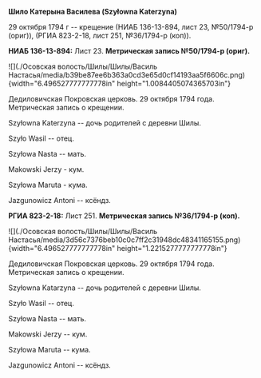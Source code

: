 **Шило Катерына Василева (Szyłowna Katerzyna)**

29 октября 1794 г -- крещение (НИАБ 136-13-894, лист 23, №50/1794-р
(ориг)), (РГИА 823-2-18, лист 251, №36/1794-р (коп)).

**НИАБ 136-13-894:** Лист 23. **Метрическая запись №50/1794-р (ориг).**

![](./Осовская волость/Шилы/Шилы/Василь Настасья/media/b39be87ee6b363a0cd3e65d0cf14193aa5f6606c.png){width="6.496527777777778in"
height="1.0084405074365703in"}

Дедиловичская Покровская церковь. 29 октября 1794 года. Метрическая
запись о крещении.

Szyłowna Katerzyna -- дочь родителей с деревни Шилы.

Szyło Wasil -- отец.

Szyłowa Nasta -- мать.

Makowski Jerzy - кум.

Szyłowa Maruta - кума.

Jazgunowicz Antoni -- ксёндз.

**РГИА 823-2-18:** Лист 251. **Метрическая запись №36/1794-р (коп).**

![](./Осовская волость/Шилы/Шилы/Василь Настасья/media/3d56c7376beb10c0c7ff2c31948dc48341165155.png){width="6.496527777777778in"
height="1.2215277777777778in"}

Дедиловичская Покровская церковь. 29 октября 1794 года. Метрическая
запись о крещении.

Szyłowna Katarzyna -- дочь родителей с деревни Шилы.

Szyło Wasil -- отец.

Szyłowa Nasta -- мать.

Makowski Jerzy -- кум.

Szyłowa Maruta -- кума.

Jazgunowicz Antoni -- ксёндз.
